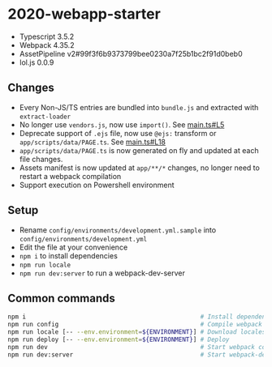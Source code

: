 # 2020-webapp-starter <!-- omit in toc -->

* Typescript 3.5.2
* Webpack 4.35.2
* AssetPipeline v2#99f3f6b9373799bee0230a7f25b1bc2f91d0beb0
* lol.js 0.0.9

## Changes

* Every Non-JS/TS entries are bundled into `bundle.js` and extracted with `extract-loader`
* No longer use `vendors.js`, now use `import()`. See [main.ts#L5](main.ts#L5)
* Deprecate support of `.ejs` file, now use `@ejs:` transform or `app/scripts/data/PAGE.ts`. See [main.ts#L18](app/scripts/main.ts#L18)
* `app/scripts/data/PAGE.ts` is now generated on fly and updated at each file changes.
* Assets manifest is now updated at `app/**/*` changes, no longer need to restart a webpack compilation
* Support execution on Powershell environment

## Setup

* Rename `config/environments/development.yml.sample` into `config/environments/development.yml`
* Edit the file at your convenience
* `npm i` to install dependencies
* `npm run locale`
* `npm run dev:server` to run a webpack-dev-server

## Common commands

```sh
npm i                                                # Install dependencies
npm run config                                       # Compile webpack configuration
npm run locale [-- --env.environment=${ENVIRONMENT}] # Download locales from airtable
npm run deploy [-- --env.environment=${ENVIRONMENT}] # Deploy
npm run dev                                          # Start webpack compilation
npm run dev:server                                   # Start webpack-dev-server
```